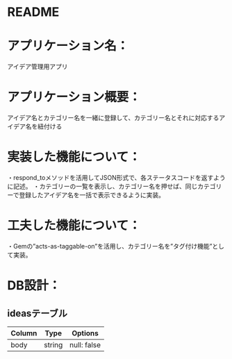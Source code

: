 # README

# アプリケーション名：
アイデア管理用アプリ

# アプリケーション概要：
アイデア名とカテゴリー名を一緒に登録して、カテゴリー名とそれに対応するアイデア名を紐付ける

# 実装した機能について：
・respond_toメソッドを活用してJSON形式で、各ステータスコードを返すように記述。
・カテゴリーの一覧を表示し、カテゴリー名を押せば、同じカテゴリーで登録したアイデア名を一括で表示できるように実装。

# 工夫した機能について：
・Gemの”acts-as-taggable-on”を活用し、カテゴリー名を”タグ付け機能”として実装。


# DB設計：
## ideasテーブル

| Column | Type       | Options     |
| ------ | ---------- | ----------- |
| body   | string     | null: false |

